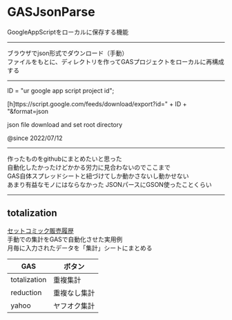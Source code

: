 # GASJsonParse
  
GoogleAppScriptをローカルに保存する機能  

---

ブラウザでjson形式でダウンロード（手動）  
ファイルをもとに、ディレクトリを作ってGASプロジェクトをローカルに再構成する  

---
  
ID = "ur google app script project id";
  
[h]ttps://script.google.com/feeds/download/export?id=" + ID + "&format=json
  
json file download and set root directory
  
@since 2022/07/12
  
---

作ったものをgithubにまとめたいと思った  
自動化したかったけどかかる労力に見合わないのでここまで  
GAS自体スプレッドシートと紐づけてしか動かさないし動かせない  
あまり有益なモノにはならなかった
JSONパースにGSON使ったことくらい

---

## totalization
[セットコミック販売履歴](https://docs.google.com/spreadsheets/d/1QG5HyjtWJz95tBoBkhEp_CoFyyh_bretOpxXC69N77o/edit?usp=sharing)  
手動での集計をGASで自動化させた実用例  
月毎に入力されたデータを「集計」シートにまとめる  

|      GAS     |    ボタン		|
|--------------|------------|
| totalization |   重複集計	|
|   reduction  | 重複なし集計	|
|      yahoo   |  ヤフオク集計	|

  
